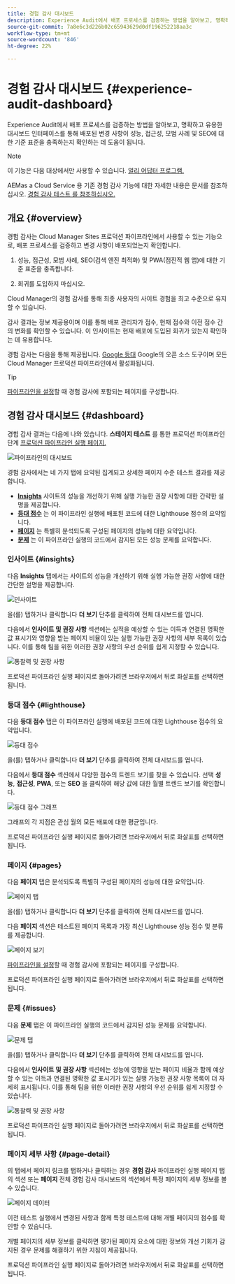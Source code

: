 ```yaml
---
title: 경험 감사 대시보드
description: Experience Audit에서 배포 프로세스를 검증하는 방법을 알아보고, 명확하고 유용한 대시보드 인터페이스를 통해 배포된 변경 사항이 성능, 접근성, 모범 사례 및 SEO에 대한 기준 표준을 충족하는지 확인하는 데 도움이 됩니다.
source-git-commit: 7a8e6c3d226b02c65943629d0df196252218aa3c
workflow-type: tm+mt
source-wordcount: '846'
ht-degree: 22%

---
```



# 경험 감사 대시보드 {#experience-audit-dashboard}


Experience Audit에서 배포 프로세스를 검증하는 방법을 알아보고, 명확하고 유용한 대시보드 인터페이스를 통해 배포된 변경 사항이 성능, 접근성, 모범 사례 및 SEO에 대한 기준 표준을 충족하는지 확인하는 데 도움이 됩니다.

>[!NOTE]
>
>이 기능은 다음 대상에서만 사용할 수 있습니다. [얼리 어답터 프로그램.](/help/implementing/cloud-manager/release-notes/current.md#early-adoption)
>
>AEMas a Cloud Service 용 기존 경험 감사 기능에 대한 자세한 내용은 문서를 참조하십시오. [경험 감사 테스트 를 참조하십시오.](/help/implementing/cloud-manager/experience-audit-testing.md)

## 개요 {#overview}

경험 감사는 Cloud Manager Sites 프로덕션 파이프라인에서 사용할 수 있는 기능으로, 배포 프로세스를 검증하고 변경 사항이 배포되었는지 확인합니다.

1. 성능, 접근성, 모범 사례, SEO(검색 엔진 최적화) 및 PWA(점진적 웹 앱)에 대한 기준 표준을 충족합니다.

1. 회귀를 도입하지 마십시오.

Cloud Manager의 경험 감사를 통해 최종 사용자의 사이트 경험을 최고 수준으로 유지할 수 있습니다.

감사 결과는 정보 제공용이며 이를 통해 배포 관리자가 점수, 현재 점수와 이전 점수 간의 변화를 확인할 수 있습니다. 이 인사이트는 현재 배포에 도입된 회귀가 있는지 확인하는 데 유용합니다.

경험 감사는 다음을 통해 제공됩니다. [Google 등대](https://developer.chrome.com/docs/lighthouse/overview/) Google의 오픈 소스 도구이며 모든 Cloud Manager 프로덕션 파이프라인에서 활성화됩니다.

>[!TIP]
>
>[파이프라인을 설정](/help/implementing/cloud-manager/configuring-pipelines/configuring-production-pipelines.md#full-stack-code)할 때 경험 감사에 포함되는 페이지를 구성합니다.

## 경험 감사 대시보드 {#dashboard}

경험 감사 결과는 다음에 나와 있습니다. **스테이지 테스트** 를 통한 프로덕션 파이프라인 단계 [프로덕션 파이프라인 실행 페이지.](/help/implementing/cloud-manager/deploy-code.md)

![파이프라인의 대시보드](assets/dashboard.png)

경험 감사에서는 네 가지 탭에 요약된 집계되고 상세한 페이지 수준 테스트 결과를 제공합니다.

* **[Insights](#insights)** 사이트의 성능을 개선하기 위해 실행 가능한 권장 사항에 대한 간략한 설명을 제공합니다.
* **[등대 점수](#lighthouse)** 는 이 파이프라인 실행에 배포된 코드에 대한 Lighthouse 점수의 요약입니다.
* **[페이지](#pages)** 는 특별히 분석되도록 구성된 페이지의 성능에 대한 요약입니다.
* **[문제](#issues)** 는 이 파이프라인 실행의 코드에서 감지된 모든 성능 문제를 요약합니다.

### 인사이트 {#insights}

다음 **Insights** 탭에서는 사이트의 성능을 개선하기 위해 실행 가능한 권장 사항에 대한 간단한 설명을 제공합니다.

![인사이트](assets/insights.png)

을(를) 탭하거나 클릭합니다 **더 보기** 단추를 클릭하여 전체 대시보드를 엽니다.

다음에서 **인사이트 및 권장 사항** 섹션에는 실적을 예상할 수 있는 이득과 연결된 명확한 값 표시기와 영향을 받는 페이지 비율이 있는 실행 가능한 권장 사항의 세부 목록이 있습니다. 이를 통해 팀을 위한 이러한 권장 사항의 우선 순위를 쉽게 지정할 수 있습니다.

![통찰력 및 권장 사항](assets/insights-recommendations.png)

프로덕션 파이프라인 실행 페이지로 돌아가려면 브라우저에서 뒤로 화살표를 선택하면 됩니다.

### 등대 점수 {#lighthouse}

다음 **등대 점수** 탭은 이 파이프라인 실행에 배포된 코드에 대한 Lighthouse 점수의 요약입니다.

![등대 점수](assets/lighthouse.png)

을(를) 탭하거나 클릭합니다 **더 보기** 단추를 클릭하여 전체 대시보드를 엽니다.

다음에서 **등대 점수** 섹션에서 다양한 점수의 트렌드 보기를 찾을 수 있습니다. 선택 **성능**, **접근성**, **PWA**, 또는 **SEO** 을 클릭하여 해당 값에 대한 월별 트렌드 보기를 확인합니다.

![등대 점수 그래프](assets/lighthouse-scores.png)

그래프의 각 지점은 관심 월의 모든 배포에 대한 평균입니다.

프로덕션 파이프라인 실행 페이지로 돌아가려면 브라우저에서 뒤로 화살표를 선택하면 됩니다.

### 페이지 {#pages}

다음 **페이지** 탭은 분석되도록 특별히 구성된 페이지의 성능에 대한 요약입니다.

![페이지 탭](assets/pages.png)

을(를) 탭하거나 클릭합니다 **더 보기** 단추를 클릭하여 전체 대시보드를 엽니다.

다음 **페이지** 섹션은 테스트된 페이지 목록과 가장 최신 Lighthouse 성능 점수 및 분류를 제공합니다.

![페이지 보기](assets/pages-view.png)

[파이프라인을 설정](/help/implementing/cloud-manager/configuring-pipelines/configuring-production-pipelines.md#full-stack-code)할 때 경험 감사에 포함되는 페이지를 구성합니다.

프로덕션 파이프라인 실행 페이지로 돌아가려면 브라우저에서 뒤로 화살표를 선택하면 됩니다.

### 문제 {#issues}

다음 **문제** 탭은 이 파이프라인 실행의 코드에서 감지된 성능 문제를 요약합니다.

![문제 탭](assets/issues.png)

을(를) 탭하거나 클릭합니다 **더 보기** 단추를 클릭하여 전체 대시보드를 엽니다.

다음에서 **인사이트 및 권장 사항** 섹션에는 성능에 영향을 받는 페이지 비율과 함께 예상할 수 있는 이득과 연결된 명확한 값 표시기가 있는 실행 가능한 권장 사항 목록이 더 자세히 표시됩니다. 이를 통해 팀을 위한 이러한 권장 사항의 우선 순위를 쉽게 지정할 수 있습니다.

![통찰력 및 권장 사항](assets/insights-recommendations.png)

프로덕션 파이프라인 실행 페이지로 돌아가려면 브라우저에서 뒤로 화살표를 선택하면 됩니다.

### 페이지 세부 사항 {#page-detail}

의 탭에서 페이지 링크를 탭하거나 클릭하는 경우 **경험 감사** 파이프라인 실행 페이지 탭의 섹션 또는 **페이지** 전체 경험 감사 대시보드의 섹션에서 특정 페이지의 세부 정보를 볼 수 있습니다.

![페이지 데이터](assets/page-data.png)

이전 테스트 실행에서 변경된 사항과 함께 특정 테스트에 대해 개별 페이지의 점수를 확인할 수 있습니다.

개별 페이지의 세부 정보를 클릭하면 평가된 페이지 요소에 대한 정보와 개선 기회가 감지된 경우 문제를 해결하기 위한 지침이 제공됩니다.

프로덕션 파이프라인 실행 페이지로 돌아가려면 브라우저에서 뒤로 화살표를 선택하면 됩니다.
